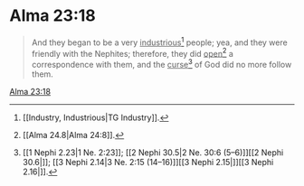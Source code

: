# Alma 23:18

> And they began to be a very <u>industrious</u>[^a] people; yea, and they were friendly with the Nephites; therefore, they did <u>open</u>[^b] a correspondence with them, and the <u>curse</u>[^c] of God did no more follow them.

[Alma 23:18](https://www.churchofjesuschrist.org/study/scriptures/bofm/alma/23?lang=eng&id=p18#p18)


[^a]: [[Industry, Industrious|TG Industry]].  
[^b]: [[Alma 24.8|Alma 24:8]].  
[^c]: [[1 Nephi 2.23|1 Ne. 2:23]]; [[2 Nephi 30.5|2 Ne. 30:6 (5–6)]][[2 Nephi 30.6|]]; [[3 Nephi 2.14|3 Ne. 2:15 (14–16)]][[3 Nephi 2.15|]][[3 Nephi 2.16|]].  
